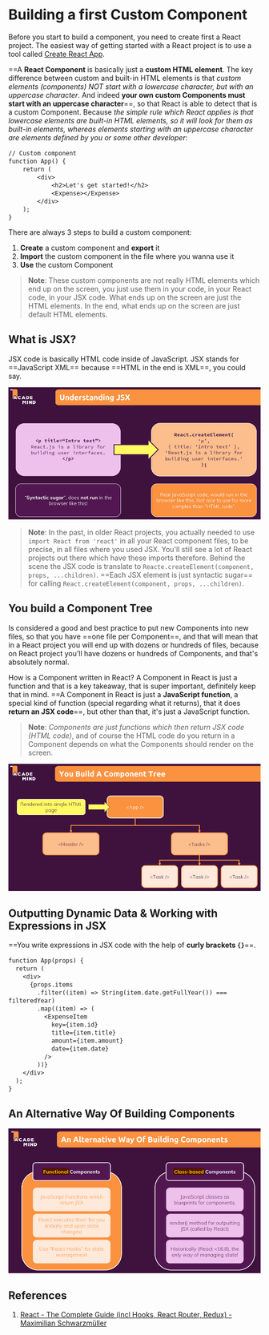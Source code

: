 # Building a first Custom Component

Before you start to build a component, you need to create first a React project. The easiest way of getting started with a React project is to use a tool called [Create React App](https://github.com/facebook/create-react-app).

==A **React Component** is basically just a **custom HTML element**. The key difference between custom and built-in HTML elements is that _custom elements (components) NOT start with a lowercase character, but with an uppercase character_. And indeed **your own custom Components must start with an uppercase character**==, so that React is able to detect that is a custom Component. Because _the simple rule which React applies is that lowercase elements are built-in HTML elements, so it will look for them as built-in elements, whereas elements starting with an uppercase character are elements defined by you or some other developer_:

```react
// Custom component
function App() {
    return (
        <div>
            <h2>Let's get started!</h2>
            <Expense></Expense>
        </div>
    );
}
```

There are always 3 steps to build a custom component:

1. **Create** a custom component and **export** it
2. **Import** the custom component in the file where you wanna use it
3. **Use** the custom Component

> **Note**: These custom components are not really HTML elements which end up on the screen, you just use them in your code, in your React code, in your JSX code. What ends up on the screen are just the HTML elements. In the end, what ends up on the screen are just default HTML elements.

## What is JSX?

JSX code is basically HTML code inside of JavaScript. JSX stands for ==JavaScript XML== because ==HTML in the end is XML==, you could say.

![033_what_is_JSX](..\img\033_what_is_JSX.jpg)

> **Note**: In the past, in older React projects, you actually needed to use `import React from 'react'` in all your React component files, to be precise, in all files where you used JSX. You'll still see a lot of React projects out there which have these imports therefore. Behind the scene the JSX code is translate to `Reacte.createElement(component, props, ...children)`. ==Each JSX element is just syntactic sugar== for calling `React.createElement(component, props, ...children)`.

## You build a Component Tree

Is considered a good and best practice to put new Components into new files, so that you have ==one file per Component==, and that will mean that in a React project you will end up with dozens or hundreds of files, because on React project you'll have dozens or hundreds of Components, and that's absolutely normal.

How is a Component written in React? A Component in React is just a function and that is a key takeaway, that is super important, definitely keep that in mind. ==A Component in React is just a **JavaScript function**, a special kind of function (special regarding what it returns), that it does **return an JSX code**==, but other than that, it's just a JavaScript function.

> **Note**: _Components are just functions which then return JSX code (HTML code)_, and of course the HTML code do you return in a Component depends on what the Components should render on the screen.

![033_component_tree](..\img\033_component_tree.jpg)

## Outputting Dynamic Data & Working with Expressions in JSX

==You write expressions in JSX code with the help of **curly brackets `{}`**==.

```react
function App(props) {
  return (
    <div>
      {props.items
        .filter((item) => String(item.date.getFullYear()) === filteredYear)
        .map((item) => (
          <ExpenseItem
            key={item.id}
            title={item.title}
            amount={item.amount}
            date={item.date}
          />
        ))}
    </div>
  );
}
```

## An Alternative Way Of Building Components

![033_alternative_way_of_building_components](..\img\033_alternative_way_of_building_components.jpg)

## References

1. [React - The Complete Guide (incl Hooks, React Router, Redux) - Maximilian Schwarzmüller](https://www.udemy.com/course/react-the-complete-guide-incl-redux/)